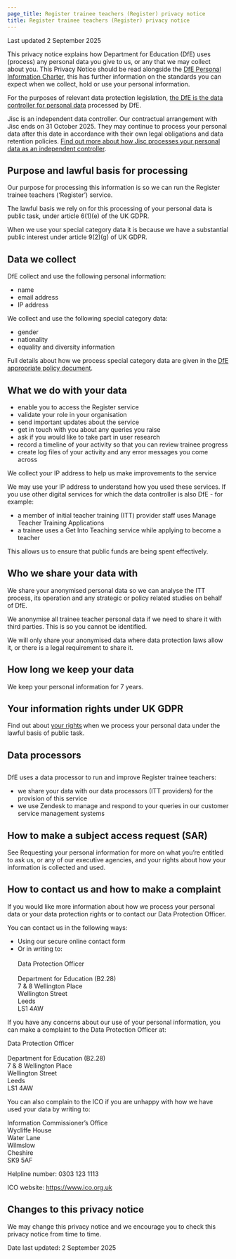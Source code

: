 ```yaml
---
page_title: Register trainee teachers (Register) privacy notice
title: Register trainee teachers (Register) privacy notice
---
```


<p class="govuk-body">Last updated 2 September 2025</p>

<p class="govuk-body">
  This privacy notice explains how Department for Education (<abbr>DfE</abbr>) uses (process) any personal data you give to us, or any that we may collect about you. This Privacy Notice should be read alongside the <a class="govuk-link" taget="_blank" href="https://www.gov.uk/government/organisations/department-for-education/about/personal-information-charter">DfE Personal Information Charter</a>, this has further information on the standards you can expect when we collect, hold or use your personal information.
</p>

<p class="govuk-body">
  For the purposes of relevant data protection legislation, <a class="govuk-link" taget="_blank" href="https://www.gov.uk/government/organisations/department-for-education/about/personal-information-charter?">the DfE is the data controller for personal data</a> processed by DfE.
</p>

<p class="govuk-body">
  Jisc is an independent data controller. Our contractual arrangement with Jisc ends on 31 October 2025. They may continue to process your personal data after this date in accordance with their own legal obligations and data retention policies. <a class="govuk-link" taget="_blank" href="https://www.hesa.ac.uk/about/regulation/data-protection/notices">Find out more about how Jisc processes your personal data as an independent controller</a>.
</p>

<h2 class="govuk-heading-m">
  Purpose and lawful basis for processing
</h2>

<p class="govuk-body">
  Our purpose for processing this information is so we can run the Register trainee teachers (‘Register’) service.
</p>

<p class="govuk-body">
  The lawful basis we rely on for this processing of your personal data is public task, under article 6(1)(e) of the <abbr>UK</abbr> <abbr>GDPR</abbr>.
</p>

<p class="govuk-body">
  When we use your special category data it is because we have a substantial public interest under article 9(2)(g) of <abbr>UK</abbr> <abbr>GDPR</abbr>.
</p>

<h2 class="govuk-heading-m">
  Data we collect
</h2>

<p class="govuk-body">
  DfE collect and use the following personal information:
</p>

<ul class="govuk-list govuk-list--bullet">
  <li>name</li>

  <li>email address</li>

  <li>IP address</li>
</ul>

<p class="govuk-body">
  We collect and use the following special category data:
</p>

<ul class="govuk-list govuk-list--bullet">
  <li>gender</li>

  <li>nationality</li>

  <li>equality and diversity information</li>
</ul>

<p class="govuk-body">
  Full details about how we process special category data are given in the <a class="govuk-link" taget="_blank" href="https://www.gov.uk/government/publications/dfe-appropriate-policy-document"><abbr>DfE</abbr> appropriate policy document</a>.
</p>

<h2 class="govuk-heading-m">
  What we do with your data
</h2>

<ul class="govuk-list govuk-list--bullet">
  <li>
    enable you to access the Register service
  </li>

  <li>
    validate your role in your organisation
  </li>

  <li>
    send important updates about the service
  </li>

  <li>
    get in touch with you about any queries you raise
  </li>

  <li>
    ask if you would like to take part in user research
  </li>

  <li>
    record a timeline of your activity so that you can review trainee progress
  </li>

  <li>
    create log files of your activity and any error messages you come across
  </li>
</ul>
<p class="govuk-body">
  We collect your IP address to help us make improvements to the service
</p>

<p class="govuk-body">
  We may use your IP address to understand how you used these services. If you use other digital services for which the data controller is also DfE - for example:
</p>

<ul class="govuk-list govuk-list--bullet">
  <li>
    a member of initial teacher training (<abbr>ITT</abbr>) provider staff uses Manage Teacher Training Applications
  </li>

  <li>
    a trainee uses a Get Into Teaching service while applying to become a teacher
  </li>
</ul>

<p class="govuk-body">
  This allows us to ensure that public funds are being spent effectively.
</p>

<h2 class="govuk-heading-m">
  Who we share your data with
</h2>

<p class="govuk-body">
  We share your anonymised personal data so we can analyse the ITT process, its operation and any strategic or policy related studies on behalf of DfE.
</p>

<p class="govuk-body">
  We anonymise all trainee teacher personal data if we need to share it with third parties. This is so you cannot be identified.
</p>

<p class="govuk-body">
  We will only share your anonymised data where data protection laws allow it, or there is a legal requirement to share it.
</p>

<h2 class="govuk-heading-m">
  How long we keep your data
</h2>

<p class="govuk-body">
  We keep your personal information for 7 years.
</p>

<h2 class="govuk-heading-m">
  Your information rights under UK GDPR
</h2>

<p class="govuk-body">
  Find out about  <a class="govuk-link" taget="_blank" href="https://www.gov.uk/government/publications/your-information-rights-when-dfe-collects-your-personal-data">your rights</a> when we process your personal data under the lawful basis of public task.
</p>

<h2 class="govuk-heading-m">
  Data processors
<h2></h2>

<p class="govuk-body">
  <abbr>DfE</abbr> uses a data processor to run and improve Register trainee teachers:
</p>

<ul class="govuk-list govuk-list--bullet">
  <li>
    we share your data with our data processors (ITT providers) for the provision of this service
  </li>

  <li>
    we use Zendesk to manage and respond to your queries in our customer service management systems
  </li>
</ul>

<h2 class="govuk-heading-m">
  How to make a subject access request (<abbr>SAR</abbr>)
</h2>

<p class="govuk-body">
  See Requesting your personal information for more on what you’re entitled to ask us, or any of our executive agencies, and your rights about how your information is collected and used.
</p>

<h2 class="govuk-heading-m">
  How to contact us and how to make a complaint
</h2>

<p class="govuk-body">
  If you would like more information about how we process your personal data or your data protection rights or to contact our Data Protection Officer.
</p>

<p class="govuk-body">
  You can contact us in the following ways:
</p>

<ul class="govuk-list govuk-list--bullet">
  <li>
    Using our secure online contact form
  </li>

  <li>
    Or in writing to:<br>
      <br>
      Data Protection Officer<br>
      <br>
      Department for Education (B2.28)<br>
      7 & 8 Wellington Place<br>
      Wellington Street<br>
      Leeds<br>
      LS1 4AW
  </li>
</ul>

<p class="govuk-body">
  If you have any concerns about our use of your personal information, you can make a complaint to the Data Protection Officer at:
</p>

<p class="govuk-body">
  Data Protection Officer<br>
  <br>
  Department for Education (B2.28)<br>
  7 & 8 Wellington Place<br>
  Wellington Street<br>
  Leeds<br>
  LS1 4AW
</p>

<p class="govuk-body">
  You can also complain to the ICO if you are unhappy with how we have used your data by writing to:     
</p>

<p class="govuk-body">
  Information Commissioner’s Office<br>
  Wycliffe House<br>
  Water Lane<br>
  Wilmslow<br>
  Cheshire<br>
  SK9 5AF
</p>

<p class="govuk-body">
  Helpline number: 0303 123 1113
</p>

<p class="govuk-body">
  ICO website: <a class="govuk-link" taget="_blank" href="https://www.ico.org.uk">https://www.ico.org.uk</a>
</p>

<h2 class="govuk-heading-m">
  Changes to this privacy notice
</h2>

<p class="govuk-body">
  We may change this privacy notice and we encourage you to check this privacy notice from time to time.
</p>

<p class="govuk-body">
  Date last updated: 2 September 2025
</p>
